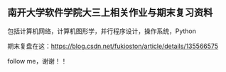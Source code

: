 ## 南开大学软件学院大三上相关作业与期末复习资料

包括计算机网络，计算机图形学，并行程序设计，操作系统，Python

期末复盘在这：https://blog.csdn.net/fukioston/article/details/135566575

follow me，谢谢！！
